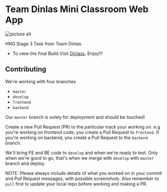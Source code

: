 # Team Dinlas Mini Classroom Web App

![picture alt](https://res.cloudinary.com/iyke4life/image/upload/v1569684067/Header_github_n3zxnc.png "Title is optional")

HNG Stage 3 Task from Team Dinlas. 
- To view the final Build Visit [Diclass](https://di-class.herokuapp.com/ "DiClass"). Enjoy!!!


## Contributing

We're working with four branches

- `master`
- `develop`
- `frontend`
- `backend`

Our `master` branch is solely for deployment and should be touched!

Create a new Pull Request (PR) to the particular track your working on. e.g you're working on frontend code, you create a Pull Request to `frontend`.
If you're working on backend, you create a Pull Request to the `backend` branch.

We'll bring FE and BE code to `develop` and when we're ready to test.
Only when we're good to go, that's when we merge with `develop` with `master` branch and deploy.

NOTE: Please always include details of what you worked on in your commit and Pull Request messages, with possible screenshots.
Also remember to `pull` first to update your local repo before working and making a PR.
